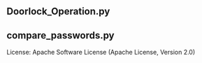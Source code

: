 Doorlock_Operation.py
- 

compare_passwords.py
- 
License: Apache Software License (Apache License, Version 2.0)

